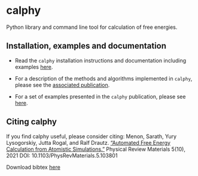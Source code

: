 # calphy

Python library and command line tool for calculation of free energies.

## Installation, examples and documentation

- Read the `calphy` installation instructions and documentation including examples [here](https://calphy.readthedocs.io/en/latest/index.html).

- For a description of the methods and algorithms implemented in `calphy`, please see the [associated publication](https://journals.aps.org/prmaterials/abstract/10.1103/PhysRevMaterials.5.103801).

- For a set of examples presented in the `calphy` publication, please see [here](https://github.com/srmnitc/calphy-publication-examples).
 
## Citing calphy

If you find calphy useful, please consider citing:
Menon, Sarath, Yury Lysogorskiy, Jutta Rogal, and Ralf Drautz. 
[“Automated Free Energy Calculation from Atomistic Simulations.”](https://journals.aps.org/prmaterials/abstract/10.1103/PhysRevMaterials.5.103801) 
Physical Review Materials 5(10), 2021
DOI: 10.1103/PhysRevMaterials.5.103801  

Download bibtex [here](https://journals.aps.org/prmaterials/export/10.1103/PhysRevMaterials.5.103801?type=bibtex&download=true)

